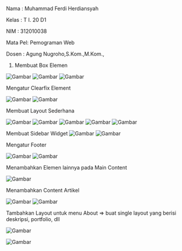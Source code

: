 Nama    : Muhammad Ferdi Herdiansyah

Kelas   : T I. 20 D1

NIM     : 312010038

Mata Pel: Pemograman Web

Dosen   : Agung Nugroho,S.Kom.,M.Kom.,


1. Membuat Box Elemen 

![Gambar](BB1.PNG)
![Gambar](BB2.PNG)
![Gambar](BB3.PNG)

Mengatur Clearfix Element

![Gambar](BB2.PNG)
![Gambar](BB3.PNG)

Membuat Layout Sederhana

![Gambar](BB9.PNG)
![Gambar](BB10.PNG)
![Gambar](BB11.PNG)
![Gambar](BB12.PNG)
![Gambar](BB4.PNG)

Membuat Sidebar Widget
![Gambar](BB11.PNG)
![Gambar](BB5.PNG)


Mengatur Footer

![Gambar](BB12.PNG)
![Gambar](BB6.png)


Menambahkan Elemen lainnya pada Main Content

![Gambar](BB5.PNG)


Menambahkan Content Artikel

![Gambar](BB12.PNG)
![Gambar](BB6.png)

Tambahkan Layout untuk menu About
=> buat single layout yang berisi deskripsi, portfolio, dll


![Gambar](BB13.PNG)

![Gambar](BB14.PNG)
